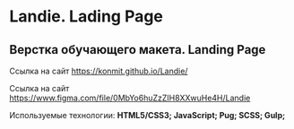 # Landie. Lading Page
## Верстка обучающего макета. Landing Page

Ссылка на сайт https://konmit.github.io/Landie/

Ссылка на сайт https://www.figma.com/file/0MbYo6huZzZIH8XXwuHe4H/Landie

Используемые технологии: **HTML5/CSS3; JavaScript; Pug; SCSS; Gulp;**

